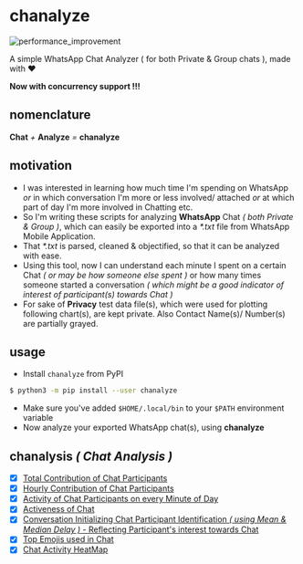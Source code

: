 # chanalyze

![performance_improvement](performance.jpg)

A simple WhatsApp Chat Analyzer ( for both Private &amp; Group chats ), made with :heart:

**Now with concurrency support !!!**

## nomenclature

**Chat** _+_ **Analyze** _=_ **chanalyze**

## motivation

- I was interested in learning how much time I'm spending on WhatsApp _or_ in which conversation I'm more or less involved/ attached _or_ at which part of day I'm more involved in Chatting etc.
- So I'm writing these scripts for analyzing **WhatsApp** Chat _( both Private & Group )_, which can easily be exported into a _*.txt_ file from WhatsApp Mobile Application.
- That _*.txt_ is parsed, cleaned & objectified, so that it can be analyzed with ease.
- Using this tool, now I can understand each minute I spent on a certain Chat _( or may be how someone else spent )_ or how many times someone started a conversation _( which might be a good indicator of interest of participant(s) towards Chat )_
- For sake of **Privacy** test data file(s), which were used for plotting following chart(s), are kept private. Also Contact Name(s)/ Number(s) are partially grayed.

## usage

- Install `chanalyze` from PyPI

```bash
$ python3 -m pip install --user chanalyze
```
- Make sure you've added `$HOME/.local/bin` to your `$PATH` environment variable
- Now analyze your exported WhatsApp chat(s), using **chanalyze**

## chanalysis _( Chat Analysis )_

- [x] [Total Contribution of Chat Participants](docs/totalContribution.md)
- [x] [Hourly Contribution of Chat Participants](docs/hourlyContribution.md)
- [x] [Activity of Chat Participants on every Minute of Day](docs/contributionByMinute.md)
- [x] [Activeness of Chat](docs/chatActiveness.md)
- [x] [Conversation Initializing Chat Participant Identification _( using Mean & Median Delay )_ - Reflecting Participant's interest towards Chat](docs/conversationStartingPerson.md)
- [x] [Top Emojis used in Chat](docs/emojiStat.md)
- [x] [Chat Activity HeatMap](docs/heatmap.md)
